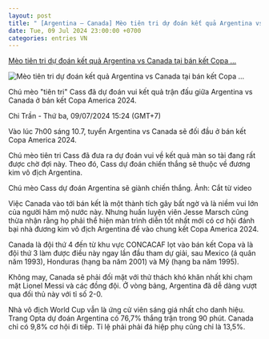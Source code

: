 ```yaml
---
layout: post
title: " [Argentina – Canada] Mèo tiên tri dự đoán kết quả Argentina vs Canada tại bán kết Copa ..."
date: Tue, 09 Jul 2024 23:00:00 +0700
categories: entries VN
---
```

[Mèo tiên tri dự đoán kết quả Argentina vs Canada tại bán kết Copa ...](https://laodong.vn/bong-da-quoc-te/meo-tien-tri-du-doan-ket-qua-argentina-vs-canada-tai-ban-ket-copa-america-1363698.ldo)

![Mèo tiên tri dự đoán kết quả Argentina vs Canada tại bán kết Copa ...](https://media-cdn-v2.laodong.vn/storage/newsportal/2024/7/9/1363698/Argentina.jpg?w=800&h=420&crop=auto&scale=both)

Chú mèo "tiên tri" Cass đã dự đoán vui kết quả trận đấu giữa Argentina vs Canada ở bán kết Copa America 2024.

Chi Trần - Thứ ba, 09/07/2024 15:24 (GMT+7)

Vào lúc 7h00 sáng 10.7, tuyển Argentina vs Canada sẽ đối đầu ở bán kết Copa America 2024.

Chú mèo tiên tri Cass đã đưa ra dự đoán vui về kết quả màn so tài đang rất được chờ đợi này. Theo đó, Cass dự đoán chiến thắng sẽ thuộc về đương kim vô địch Argentina.

Chú mèo Cass dự đoán Argentina sẽ giành chiến thắng. Ảnh: Cắt từ video

Việc Canada vào tới bán kết là một thành tích gây bất ngờ và là niềm vui lớn của người hâm mộ nước này. Nhưng huấn luyện viên Jesse Marsch cũng thừa nhận rằng họ phải thể hiện màn trình diễn tốt nhất mới có cơ hội đánh bại nhà đương kim vô địch Argentina để vào chung kết Copa America 2024.

Canada là đội thứ 4 đến từ khu vực CONCACAF lọt vào bán kết Copa và là đội thứ 3 làm được điều này ngay lần đầu tham dự giải, sau Mexico (á quân năm 1993), Honduras (hạng ba năm 2001) và Mỹ (hạng ba năm 1995).

Không may, Canada sẽ phải đối mặt với thử thách khó khăn nhất khi chạm mặt Lionel Messi và các đồng đội. Ở vòng bảng, Argentina đã dễ dàng vượt qua đối thủ này với tỉ số 2-0.

Nhà vô địch World Cup vẫn là ứng cử viên sáng giá nhất cho danh hiệu. Trang Opta dự đoán Argentina có 76,7% thắng trận trong 90 phút. Canada chỉ có 9,8% cơ hội đi tiếp. Tỉ lệ phải phải đá hiệp phụ cũng chỉ là 13,5%.

